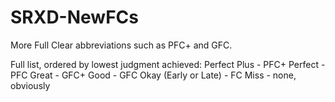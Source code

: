 # SRXD-NewFCs
More Full Clear abbreviations such as PFC+ and GFC.

Full list, ordered by lowest judgment achieved:
Perfect Plus - PFC+
Perfect - PFC
Great - GFC+
Good - GFC
Okay (Early or Late) - FC
Miss - none, obviously
